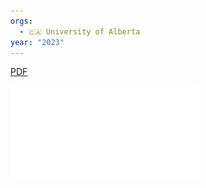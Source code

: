 ```yaml
---
orgs:
  - 🇨🇦 University of Alberta
year: "2023"
---
```

[PDF](pdfs/journal.pone.0287332.pdf)

![](pdfs/journal.pone.0287332.pdf)
